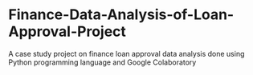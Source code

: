 # Finance-Data-Analysis-of-Loan-Approval-Project
A case study project on finance loan approval data analysis done using Python programming language and Google Colaboratory
